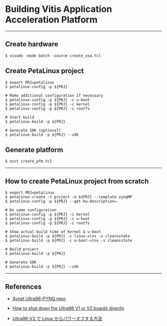 # Building Vitis Application Acceleration Platform

***

## Create hardware

```shell-session
$ vivado -mode batch -source create_xsa.tcl
```

## Create PetaLinux project

```shell-session
$ export PRJ=petalinux
$ petalinux-config -p ${PRJ}

# Make additional configuration if necessary
$ petalinux-config -p ${PRJ} -c u-boot
$ petalinux-config -p ${PRJ} -c kernel
$ petalinux-config -p ${PRJ} -c rootfs

# Start build
$ petalinux-build -p ${PRJ}

# Generate SDK (optional)
$ petalinux-build -p ${PRJ} --sdk
```

## Generate platform

```shell-session
$ xsct create_pfm.tcl
```

***

## How to create PetaLinux project from scratch

```shell-session
$ export PRJ=petalinux
$ petalinux-create -t project -n ${PRJ} --template zynqMP
$ petalinux-config -p ${PRJ} --get-hw-description=.

# Do some configuration
$ petalinux-config -p ${PRJ} -c kernel
$ petalinux-config -p ${PRJ} -c u-boot
$ petalinux-config -p ${PRJ} -c rootfs

# Show actual build time of Kernel & u-boot
$ petalinux-build -p ${PRJ} -c linux-xlnx -x cleansstate
$ petalinux-build -p ${PRJ} -c u-boot-xlnx -x cleansstate

# Build project
$ petalinux-build -p ${PRJ}

# Generate SDK
$ petalinux-build -p ${PRJ} --sdk
```

***

## References

- [Avnet Ultra96-PYNQ repo](https://github.com/Avnet/Ultra96-PYNQ)

- [How to shut down the Ultra96 V1 or V2 boards directly](https://www.xilinx.com/support/answers/76583.html)

- [Ultra96-V2 で Linux からパワーオフする方法](https://qiita.com/ikwzm/items/a27f7e85ec4051702c23)
